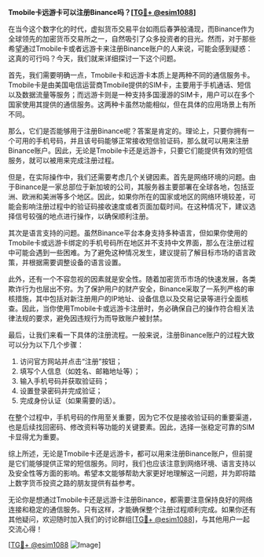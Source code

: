 **Tmobile卡远游卡可以注册Binance吗？[[TG💪+ @esim1088](https://t.me/s/esim1088)]**

在当今这个数字化的时代，虚拟货币交易平台如雨后春笋般涌现，而Binance作为全球领先的加密货币交易所之一，自然吸引了众多投资者的目光。然而，对于那些希望通过Tmobile卡或者远游卡来注册Binance账户的人来说，可能会感到疑惑：这真的可行吗？今天，我们就来详细探讨一下这个问题。

首先，我们需要明确一点，Tmobile卡和远游卡本质上是两种不同的通信服务卡。Tmobile卡是由美国电信运营商Tmobile提供的SIM卡，主要用于手机通话、短信以及数据流量等服务；而远游卡则是一种支持多国漫游的SIM卡，用户可以在多个国家使用其提供的通信服务。这两种卡虽然功能相似，但在具体的应用场景上有所不同。

那么，它们是否能够用于注册Binance呢？答案是肯定的。理论上，只要你拥有一个可用的手机号码，并且该号码能够正常接收短信验证码，那么就可以用来注册Binance账户。因此，无论是Tmobile卡还是远游卡，只要它们能提供有效的短信服务，就可以被用来完成注册过程。

但是，在实际操作中，我们还需要考虑几个关键因素。首先是网络环境的问题。由于Binance是一家总部位于新加坡的公司，其服务器主要部署在全球各地，包括亚洲、欧洲和美洲等多个地区。因此，如果你所在的国家或地区的网络环境较差，可能会影响注册过程中的验证码接收速度或者页面加载时间。在这种情况下，建议选择信号较强的地点进行操作，以确保顺利注册。

其次是语言支持的问题。虽然Binance平台本身支持多种语言，但如果你使用的Tmobile卡或远游卡绑定的手机号码所在地区并不支持中文界面，那么在注册过程中可能会遇到一些困难。为了避免这种情况发生，建议提前了解目标市场的语言政策，并根据需要调整设备的语言设置。

此外，还有一个不容忽视的因素就是安全性。随着加密货币市场的快速发展，各类欺诈行为也层出不穷。为了保护用户的财产安全，Binance采取了一系列严格的审核措施，其中包括对新注册用户的IP地址、设备信息以及交易记录等进行全面核查。因此，当你使用Tmobile卡或远游卡注册时，务必确保自己的操作符合相关法律法规的要求，避免因违规行为而导致账户被封禁。

最后，让我们来看一下具体的注册流程。一般来说，注册Binance账户的过程大致可以分为以下几个步骤：

1. 访问官方网站并点击“注册”按钮；
2. 填写个人信息（如姓名、邮箱地址等）；
3. 输入手机号码并获取验证码；
4. 设置登录密码并完成验证；
5. 完成身份认证（如果需要的话）。

在整个过程中，手机号码的作用至关重要，因为它不仅是接收验证码的重要渠道，也是后续找回密码、修改资料等功能的关键要素。因此，选择一张稳定可靠的SIM卡显得尤为重要。

综上所述，无论是Tmobile卡还是远游卡，都可以用来注册Binance账户，但前提是它们能够提供正常的短信服务。同时，我们也应该注意到网络环境、语言支持以及安全性等方面的影响。希望本文能够帮助大家更好地理解这一问题，并为即将踏上数字货币投资之路的朋友提供有益参考。

无论你是想通过Tmobile卡还是远游卡注册Binance，都需要注意保持良好的网络连接和稳定的通信服务。只有这样，才能确保整个注册过程顺利完成。如果你还有其他疑问，欢迎随时加入我们的讨论群组[[TG💪+ @esim1088](https://t.me/s/esim1088)]，与其他用户一起交流心得！

[[TG💪+ @esim1088](https://t.me/s/esim1088) ![Image](https://i.postimg.cc/4NQfJmqS/Snipaste-2025-05-13-00-14-12.png)]